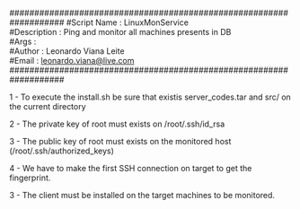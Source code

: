 ###################################################################
#Script Name	: LinuxMonService                                                                                              
#Description	: Ping and monitor all machines presents in DB                                                                 
#Args           :                                                                                           
#Author       	: Leonardo Viana Leite                                                
#Email         	: leonardo.viana@live.com                                           
###################################################################

1 - To execute the install.sh be sure that existis server_codes.tar and src/ on the current directory

2 - The private key of root must exists on /root/.ssh/id_rsa

3 - The public key of root must exists on the monitored host (/root/.ssh/authorized_keys)

4 - We have to make the first SSH connection on target to get the fingerprint.

3 - The client must be installed on the target machines to be monitored.
